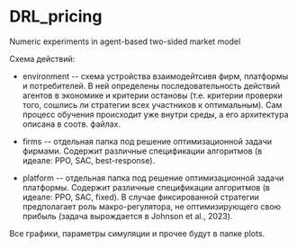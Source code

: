 # DRL_pricing
Numeric experiments in agent-based two-sided market model

Схема действий:

- environment -- схема устройства взаимодейтсивя фирм, платформы и потребителей. В ней определены последовательность действий агентов в экономике и критерии остановы
(т.е. критерии проверки того, сошлись ли стратегии всех участников к оптимальным). Сам процесс обучения происходит уже внутри среды, а его архитектура описана в соотв.
файлах.

- firms -- отдельная папка под решение оптимизационной задачи фирмами. Содержит различные спецификации алгоритмов (в идеале: PPO, SAC, best-response).

- platform -- отдельная папка под решение оптимизационной задачи платформы. Содержит различные спецификации алгоритмов (в идеале: PPO, SAC, fixed).
В случае фиксированной стратегии предполагает роль макро-регулятора, не оптимизирующего свою прибыль (задача вырождается в Johnson et al., 2023).

Все графики, параметры симуляции и прочее будут в папке plots.